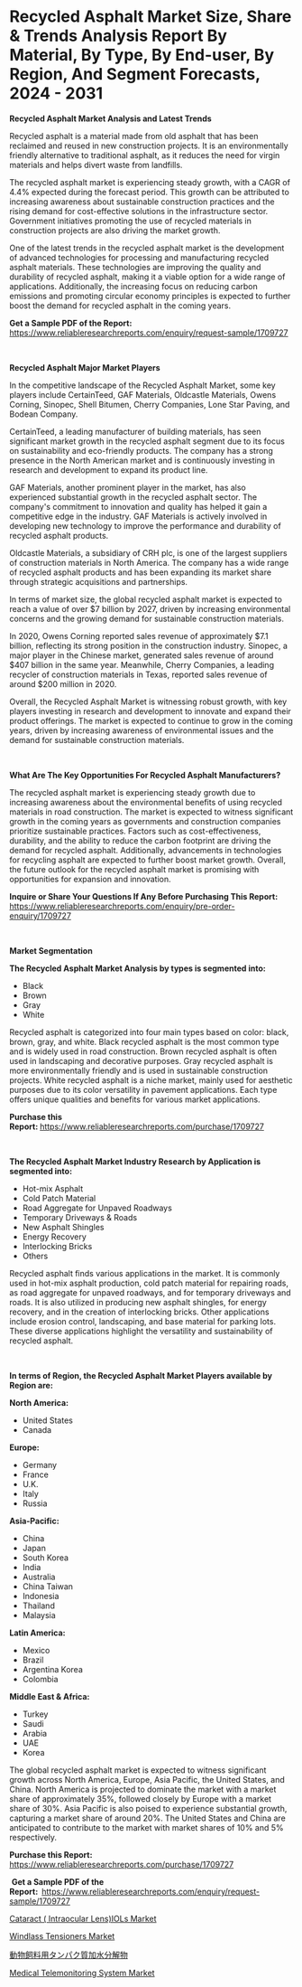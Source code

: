 <p><h1>Recycled Asphalt Market Size, Share & Trends Analysis Report By Material, By Type, By End-user, By Region, And Segment Forecasts, 2024 - 2031</h1></p><p><strong>Recycled Asphalt Market Analysis and Latest Trends</strong></p>
<p><p>Recycled asphalt is a material made from old asphalt that has been reclaimed and reused in new construction projects. It is an environmentally friendly alternative to traditional asphalt, as it reduces the need for virgin materials and helps divert waste from landfills.</p><p>The recycled asphalt market is experiencing steady growth, with a CAGR of 4.4% expected during the forecast period. This growth can be attributed to increasing awareness about sustainable construction practices and the rising demand for cost-effective solutions in the infrastructure sector. Government initiatives promoting the use of recycled materials in construction projects are also driving the market growth.</p><p>One of the latest trends in the recycled asphalt market is the development of advanced technologies for processing and manufacturing recycled asphalt materials. These technologies are improving the quality and durability of recycled asphalt, making it a viable option for a wide range of applications. Additionally, the increasing focus on reducing carbon emissions and promoting circular economy principles is expected to further boost the demand for recycled asphalt in the coming years.</p></p>
<p><strong>Get a Sample PDF of the Report:&nbsp;</strong> <a href="https://www.reliableresearchreports.com/enquiry/request-sample/1709727">https://www.reliableresearchreports.com/enquiry/request-sample/1709727</a></p>
<p>&nbsp;</p>
<p><strong>Recycled Asphalt Major Market Players</strong></p>
<p><p>In the competitive landscape of the Recycled Asphalt Market, some key players include CertainTeed, GAF Materials, Oldcastle Materials, Owens Corning, Sinopec, Shell Bitumen, Cherry Companies, Lone Star Paving, and Bodean Company. </p><p>CertainTeed, a leading manufacturer of building materials, has seen significant market growth in the recycled asphalt segment due to its focus on sustainability and eco-friendly products. The company has a strong presence in the North American market and is continuously investing in research and development to expand its product line.</p><p>GAF Materials, another prominent player in the market, has also experienced substantial growth in the recycled asphalt sector. The company's commitment to innovation and quality has helped it gain a competitive edge in the industry. GAF Materials is actively involved in developing new technology to improve the performance and durability of recycled asphalt products.</p><p>Oldcastle Materials, a subsidiary of CRH plc, is one of the largest suppliers of construction materials in North America. The company has a wide range of recycled asphalt products and has been expanding its market share through strategic acquisitions and partnerships. </p><p>In terms of market size, the global recycled asphalt market is expected to reach a value of over $7 billion by 2027, driven by increasing environmental concerns and the growing demand for sustainable construction materials.</p><p>In 2020, Owens Corning reported sales revenue of approximately $7.1 billion, reflecting its strong position in the construction industry. Sinopec, a major player in the Chinese market, generated sales revenue of around $407 billion in the same year. Meanwhile, Cherry Companies, a leading recycler of construction materials in Texas, reported sales revenue of around $200 million in 2020. </p><p>Overall, the Recycled Asphalt Market is witnessing robust growth, with key players investing in research and development to innovate and expand their product offerings. The market is expected to continue to grow in the coming years, driven by increasing awareness of environmental issues and the demand for sustainable construction materials.</p></p>
<p>&nbsp;</p>
<p><strong>What Are The Key Opportunities For Recycled Asphalt Manufacturers?</strong></p>
<p><p>The recycled asphalt market is experiencing steady growth due to increasing awareness about the environmental benefits of using recycled materials in road construction. The market is expected to witness significant growth in the coming years as governments and construction companies prioritize sustainable practices. Factors such as cost-effectiveness, durability, and the ability to reduce the carbon footprint are driving the demand for recycled asphalt. Additionally, advancements in technologies for recycling asphalt are expected to further boost market growth. Overall, the future outlook for the recycled asphalt market is promising with opportunities for expansion and innovation.</p></p>
<p><strong>Inquire or Share Your Questions If Any Before Purchasing This Report:</strong> <a href="https://www.reliableresearchreports.com/enquiry/pre-order-enquiry/1709727">https://www.reliableresearchreports.com/enquiry/pre-order-enquiry/1709727</a></p>
<p>&nbsp;</p>
<p><strong>Market Segmentation</strong></p>
<p><strong>The Recycled Asphalt Market Analysis by types is segmented into:</strong></p>
<p><ul><li>Black</li><li>Brown</li><li>Gray</li><li>White</li></ul></p>
<p><p>Recycled asphalt is categorized into four main types based on color: black, brown, gray, and white. Black recycled asphalt is the most common type and is widely used in road construction. Brown recycled asphalt is often used in landscaping and decorative purposes. Gray recycled asphalt is more environmentally friendly and is used in sustainable construction projects. White recycled asphalt is a niche market, mainly used for aesthetic purposes due to its color versatility in pavement applications. Each type offers unique qualities and benefits for various market applications.</p></p>
<p><strong>Purchase this Report:&nbsp;</strong><a href="https://www.reliableresearchreports.com/purchase/1709727">https://www.reliableresearchreports.com/purchase/1709727</a></p>
<p>&nbsp;</p>
<p><strong>The Recycled Asphalt Market Industry Research by Application is segmented into:</strong></p>
<p><ul><li>Hot-mix Asphalt</li><li>Cold Patch Material</li><li>Road Aggregate for Unpaved Roadways</li><li>Temporary Driveways & Roads</li><li>New Asphalt Shingles</li><li>Energy Recovery</li><li>Interlocking Bricks</li><li>Others</li></ul></p>
<p><p>Recycled asphalt finds various applications in the market. It is commonly used in hot-mix asphalt production, cold patch material for repairing roads, as road aggregate for unpaved roadways, and for temporary driveways and roads. It is also utilized in producing new asphalt shingles, for energy recovery, and in the creation of interlocking bricks. Other applications include erosion control, landscaping, and base material for parking lots. These diverse applications highlight the versatility and sustainability of recycled asphalt.</p></p>
<p>&nbsp;</p>
<p><strong>In terms of Region, the Recycled Asphalt Market Players available by Region are:</strong></p>
<p>
    <p> <strong> North America: </strong>
        <ul>
            <li>United States</li>
            <li>Canada</li>
        </ul>
        </p> 
    <p> <strong> Europe: </strong>
        <ul>
            <li>Germany</li>
            <li>France</li>
            <li>U.K.</li>
            <li>Italy</li>
            <li>Russia</li>
        </ul>
        </p> 
    <p> <strong> Asia-Pacific: </strong>
        <ul>
            <li>China</li>
            <li>Japan</li>
            <li>South Korea</li>
            <li>India</li>
            <li>Australia</li>
            <li>China Taiwan</li>
            <li>Indonesia</li>
            <li>Thailand</li>
            <li>Malaysia</li>
        </ul>
        </p> 
    <p> <strong> Latin America: </strong>
        <ul>
            <li>Mexico</li>
            <li>Brazil</li>
            <li>Argentina Korea</li>
            <li>Colombia</li>
        </ul>
        </p> 
    <p> <strong> Middle East & Africa: </strong>
        <ul>
            <li>Turkey</li>
            <li>Saudi</li>
            <li>Arabia</li>
            <li>UAE</li>
            <li>Korea</li>
        </ul>
    </p>
    </p>
<p><p>The global recycled asphalt market is expected to witness significant growth across North America, Europe, Asia Pacific, the United States, and China. North America is projected to dominate the market with a market share of approximately 35%, followed closely by Europe with a market share of 30%. Asia Pacific is also poised to experience substantial growth, capturing a market share of around 20%. The United States and China are anticipated to contribute to the market with market shares of 10% and 5% respectively.</p></p>
<p><strong>Purchase this Report: </strong><a href="https://www.reliableresearchreports.com/purchase/1709727">https://www.reliableresearchreports.com/purchase/1709727</a></p>
<p>&nbsp;<strong>Get a Sample PDF of the Report:&nbsp;&nbsp;</strong><a href="https://www.reliableresearchreports.com/enquiry/request-sample/1709727">https://www.reliableresearchreports.com/enquiry/request-sample/1709727</a></p>
<p><strong></strong></p>
<p><p><a href="https://view.publitas.com/reportprime-1/cataract-intraocular-lens-iols-market-growth-market-trends-covid-19-impact-and-forecasts-for-period-from-2023-2030/">Cataract ( Intraocular Lens)IOLs Market</a></p><p><a href="https://gentle-editor-9db.notion.site/Windlass-Tensioners-Market-Size-Growth-Outlook-from-2024-to-2031-projecting-at-Market-s-Trends-Ana-d298159c7c2e49f2b546a3962a531008">Windlass Tensioners Market</a></p><p><a href="https://medium.com/@nicolaseller56452023/%E5%8B%95%E7%89%A9%E7%94%A8%E9%A3%BC%E6%96%99%E7%94%A8%E3%83%97%E3%83%AD%E3%83%86%E3%82%A4%E3%83%B3%E5%8A%A0%E6%B0%B4%E5%88%86%E8%A7%A3%E7%89%A9%E3%81%AE%E5%B8%82%E5%A0%B4%E8%A6%8F%E6%A8%A1%E3%81%AF-%E3%82%B0%E3%83%AD%E3%83%BC%E3%83%90%E3%83%AB%E7%94%A3%E6%A5%AD%E3%81%AB%E3%81%8A%E3%81%91%E3%82%8B%E6%9C%80%E9%81%A9%E3%81%AA%E3%83%9E%E3%83%BC%E3%82%B1%E3%83%86%E3%82%A3%E3%83%B3%E3%82%B0%E3%83%81%E3%83%A3%E3%83%B3%E3%83%8D%E3%83%AB%E3%82%92%E6%98%8E%E3%82%89%E3%81%8B%E3%81%AB%E3%81%97%E3%81%BE%E3%81%99-ac9a7131d422">動物飼料用タンパク質加水分解物</a></p><p><a href="https://view.publitas.com/reportprime-1/medical-telemonitoring-system-market-research-report-provides-thorough-industry-overview-which-offers-an-in-depth-analysis-of-product-trends-and-new-market-divisions/">Medical Telemonitoring System Market</a></p></p>